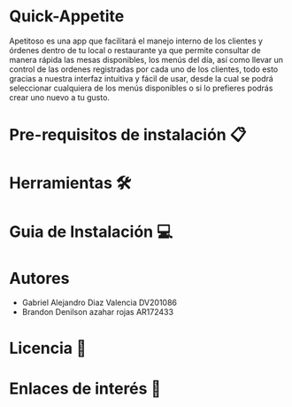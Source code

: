 # Quick-Appetite
Apetitoso es una app que facilitará el manejo interno de los clientes y órdenes dentro de tu local o restaurante ya que permite consultar de manera rápida las mesas disponibles, los menús del día, así como llevar un control de las ordenes registradas por cada uno de los clientes, todo esto gracias a nuestra interfaz intuitiva y fácil de usar, desde la cual se podrá seleccionar cualquiera de los menús disponibles o si lo prefieres podrás crear uno nuevo a tu gusto.
# Pre-requisitos de instalación 📋
# Herramientas 🛠️
# Guia de Instalación 💻
# Autores 
- Gabriel Alejandro Diaz Valencia DV201086
- Brandon Denilson azahar rojas AR172433
# Licencia 📄
# Enlaces de interés 👀
